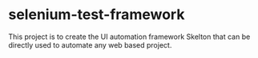 # selenium-test-framework
This project is to create the UI automation framework Skelton that can be directly used to automate any web based project.
